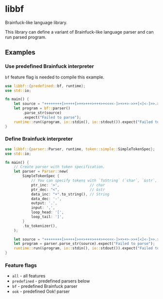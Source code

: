 # libbf

Brainfuck-like language library.

This library can define a variant of Brainfuck-like language parser
and can run parsed program.

## Examples

### Use predefined Brainfuck interpreter

`bf` feature flag is needed to compile this example.

```rust
use libbf::{predefined::bf, runtime};
use std::io;

fn main() {
    let source = "++++++++[>++++[>++>+++>+++>+<<<<-]>+>+>->>+[<]<-]>>.>---.+++++++..+++.>>.<-.<.+++.------.--------.>>+.>++.";
    let program = bf::parser()
        .parse_str(source)
        .expect("Failed to parse");
    runtime::run(&program, io::stdin(), io::stdout()).expect("Failed to run");
}
```

### Define Brainfuck interpreter

```rust
use libbf::{parser::Parser, runtime, token::simple::SimpleTokenSpec};
use std::io;

fn main() {
    // Create parser with token specification.
    let parser = Parser::new(
        SimpleTokenSpec {
            // You can specify tokens with `ToString` (`char`, `&str`, `String`, etc.)
            ptr_inc: '>',              // char
            ptr_dec: "<",              // &str
            data_inc: "+".to_string(), // String
            data_dec: '-',
            output: '.',
            input: ',',
            loop_head: '[',
            loop_tail: ']',
        }
        .to_tokenizer(),
    );

    let source = "++++++++[>++++[>++>+++>+++>+<<<<-]>+>+>->>+[<]<-]>>.>---.+++++++..+++.>>.<-.<.+++.------.--------.>>+.>++.";
    let program = parser.parse_str(source).expect("Failed to parse");
    runtime::run(&program, io::stdin(), io::stdout()).expect("Failed to run");
}
```

### Feature flags

 - `all` - all features
 - `predefined` - predefined parsers below
 - `bf` - predefined Brainfuck parser
 - `ook` - predefined Ook! parser
